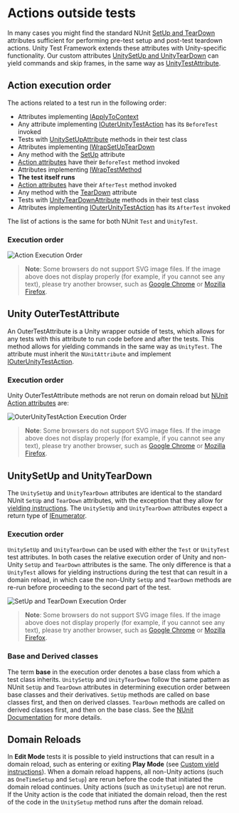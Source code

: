 # Actions outside tests

In many cases you might find the standard NUnit [SetUp and TearDown](https://docs.nunit.org/articles/nunit/technical-notes/usage/SetUp-and-TearDown.html) attributes sufficient for performing pre-test setup and post-test teardown actions. Unity Test Framework extends these attributes with Unity-specific functionality. Our custom attributes [UnitySetUp and UnityTearDown](#unitysetup-and-unityteardown) can yield commands and skip frames, in the same way as [UnityTestAttribute](https://docs.unity3d.com/Packages/com.unity.test-framework@latest/index.html?subfolder=/api/UnityEngine.TestTools.UnityTestAttribute.html).

## Action execution order

The actions related to a test run in the following order:

* Attributes implementing [IApplyToContext](https://docs.nunit.org/articles/nunit/extending-nunit/IApplyToContext-Interface.html) 
* Any attribute implementing [IOuterUnityTestAction](https://docs.unity3d.com/Packages/com.unity.test-framework@latest/index.html?subfolder=/api/UnityEngine.TestTools.IOuterUnityTestAction.html) has its `BeforeTest` invoked
* Tests with [UnitySetUpAttribute](https://docs.unity3d.com/Packages/com.unity.test-framework@latest/index.html?subfolder=/api/UnityEngine.TestTools.UnitySetUpAttribute.html) methods in their test class
* Attributes implementing [IWrapSetUpTearDown](https://docs.nunit.org/articles/nunit/extending-nunit/ICommandWrapper-Interface.html) 
* Any method with the [SetUp](https://docs.nunit.org/articles/nunit/technical-notes/usage/SetUp-and-TearDown.html) attribute
* [Action attributes](https://docs.nunit.org/articles/nunit/extending-nunit/Action-Attributes.html?q=action) have their `BeforeTest` method invoked 
* Attributes implementing [IWrapTestMethod](https://docs.nunit.org/articles/nunit/extending-nunit/ICommandWrapper-Interface.html)  
* **The test itself runs**
* [Action attributes](https://docs.nunit.org/articles/nunit/extending-nunit/Action-Attributes.html?q=action) have their `AfterTest` method invoked
* Any method with the [TearDown](https://docs.nunit.org/articles/nunit/technical-notes/usage/SetUp-and-TearDown.html) attribute
* Tests with [UnityTearDownAttribute](https://docs.unity3d.com/Packages/com.unity.test-framework@latest/index.html?subfolder=/api/UnityEngine.TestTools.UnityTearDownAttribute.html) methods in their test class
* Attributes implementing [IOuterUnityTestAction](https://docs.unity3d.com/Packages/com.unity.test-framework@latest/index.html?subfolder=/api/UnityEngine.TestTools.IOuterUnityTestAction.html) has its `AfterTest` invoked

The list of actions is the same for both NUnit `Test` and `UnityTest`.

### Execution order

![Action Execution Order](./images/execution-order-full.svg)

> **Note**: Some browsers do not support SVG image files. If the image above does not display properly (for example, if you cannot see any text), please try another browser, such as [Google Chrome](https://www.google.com/chrome/) or [Mozilla Firefox](https://www.mozilla.org). 

## Unity OuterTestAttribute

An OuterTestAttribute is a Unity wrapper outside of tests, which allows for any tests with this attribute to run code before and after the tests. This method allows for yielding commands in the same way as `UnityTest`. The attribute must inherit the `NUnitAttribute` and implement [IOuterUnityTestAction](https://docs.unity3d.com/Packages/com.unity.test-framework@latest/index.html?subfolder=/api/UnityEngine.TestTools.IOuterUnityTestAction.html). 

### Execution order 

Unity OuterTestAttribute methods are not rerun on domain reload but [NUnit Action attributes](https://docs.nunit.org/articles/nunit/extending-nunit/Action-Attributes.html?q=action) are:

![OuterUnityTestAction Execution Order](./images/execution-order-outerunitytestaction.svg)

> **Note**: Some browsers do not support SVG image files. If the image above does not display properly (for example, if you cannot see any text), please try another browser, such as [Google Chrome](https://www.google.com/chrome/) or [Mozilla Firefox](https://www.mozilla.org). 

## UnitySetUp and UnityTearDown

The `UnitySetUp` and `UnityTearDown` attributes are identical to the standard NUnit `SetUp` and `TearDown` attributes, with the exception that they allow for [yielding instructions](reference-custom-yield-instructions.md). The `UnitySetUp` and `UnityTearDown` attributes expect a return type of [IEnumerator](https://docs.microsoft.com/en-us/dotnet/api/system.collections.ienumerator?view=netframework-4.8). 

### Execution order

`UnitySetUp` and `UnityTearDown` can be used with either the `Test` or `UnityTest` test attributes. In both cases the relative execution order of Unity and non-Unity `SetUp` and `TearDown` attributes is the same. The only difference is that a `UnityTest` allows for yielding instructions during the test that can result in a domain reload, in which case the non-Unity `SetUp` and `TearDown` methods are re-run before proceeding to the second part of the test.

![SetUp and TearDown Execution Order](./images/execution-order-unitysetup-teardown.svg)

> **Note**: Some browsers do not support SVG image files. If the image above does not display properly (for example, if you cannot see any text), please try another browser, such as [Google Chrome](https://www.google.com/chrome/) or [Mozilla Firefox](https://www.mozilla.org). 

### Base and Derived classes

The term **base** in the execution order denotes a base class from which a test class inherits. `UnitySetUp` and `UnityTearDown` follow the same pattern as NUnit `SetUp` and `TearDown` attributes in determining execution order between base classes and their derivatives. `SetUp` methods are called on base classes first, and then on derived classes. `TearDown` methods are called on derived classes first, and then on the base class. See the [NUnit Documentation](https://docs.nunit.org/articles/nunit/technical-notes/usage/SetUp-and-TearDown.html) for more details.

## Domain Reloads

In **Edit Mode** tests it is possible to yield instructions that can result in a domain reload, such as entering or exiting **Play Mode** (see [Custom yield instructions](./reference-custom-yield-instructions.md)). When a domain reload happens, all non-Unity actions (such as `OneTimeSetup` and `Setup`) are rerun before the code that initiated the domain reload continues. Unity actions (such as `UnitySetup`) are not rerun. If the Unity action is the code that initiated the domain reload, then the rest of the code in the `UnitySetup` method runs after the domain reload.

